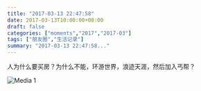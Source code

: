 ```yaml
---
title: "2017-03-13 22:47:58"
date: 2017-03-13T10:00:00+08:00
draft: false
categories: ["moments","2017","2017-03"]
tags: ["朋友圈","生活记录"]
summary: "2017-03-13 22:47:58..."
---
```


人为什么要买房？为什么不能，环游世界，浪迹天涯，然后加入丐帮？

![Media 1](/Moments/photos/2017-03-13/201703132247580.jpg)

